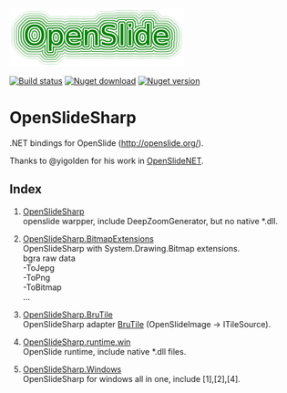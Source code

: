 
![openslide](./openslide_logo.png)

[![Build status](https://ci.appveyor.com/api/projects/status/ko0mj0nw8tldqlmn?svg=true)](https://ci.appveyor.com/project/IOL0ol1/openslidesharp)
[![Nuget download](https://img.shields.io/nuget/dt/OpenSlideSharp)](https://www.nuget.org/packages?q=OpenSlideSharp)
[![Nuget version](https://img.shields.io/nuget/v/OpenSlideSharp)](https://www.nuget.org/packages?q=OpenSlideSharp)

# OpenSlideSharp
.NET bindings for OpenSlide (http://openslide.org/).    

Thanks to @yigolden for his work in [OpenSlideNET](https://github.com/yigolden/OpenSlideNET).


## Index

1.  [OpenSlideSharp](/src/OpenSlideSharp)    
    openslide warpper, include DeepZoomGenerator, but no native *.dll.

2.  [OpenSlideSharp.BitmapExtensions](/src/OpenSlideSharp.BitmapExtensions)    
    OpenSlideSharp with System.Drawing.Bitmap extensions.    
    bgra raw data    
    -ToJepg    
    -ToPng    
    -ToBitmap    
    ...

3.  [OpenSlideSharp.BruTile](/src/OpenSlideSharp.BruTile)    
    OpenSlideSharp adapter [BruTile](https://github.com/BruTile/BruTile) (OpenSlideImage -> ITileSource).

4.  [OpenSlideSharp.runtime.win](/src/OpenSlideSharp.runtime.win)    
    OpenSlide runtime, include native *.dll files.

5.  [OpenSlideSharp.Windows](/src/OpenSlideSharp.Windows)    
    OpenSlideSharp for windows all in one, include [1],[2],[4].



 
